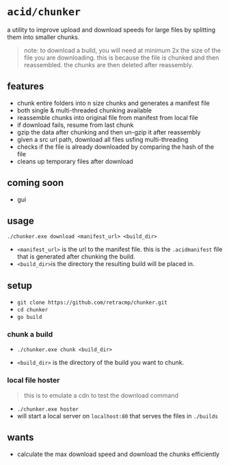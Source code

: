 # `acid/chunker`

a utility to improve upload and download speeds for large files by splitting them into smaller chunks.

> note: to download a build, you will need at minimum 2x the size of the file you are downloading. this is because the file is chunked and then reassembled. the chunks are then deleted after reassembly.

## features

- chunk entire folders into n size chunks and generates a manifest file
- both single & multi-threaded chunking available
- reassemble chunks into original file from manifest from local file
- if download fails, resume from last chunk
- gzip the data after chunking and then un-gzip it after reassembly
- given a src url path, download all files usfing multi-threading
- checks if the file is already downloaded by comparing the hash of the file
- cleans up temporary files after download

## coming soon

- gui

## usage

`./chunker.exe download <manifest_url> <build_dir>`

- `<manifest_url>` is the url to the manifest file. this is the `.acidmanifest` file that is generated after chunking the build.
- `<build_dir>`is the directory the resulting build will be placed in.

## setup

- `git clone https://github.com/retracmp/chunker.git`
- `cd chunker`
- `go build`

### chunk a build

- `./chunker.exe chunk <build_dir>`

- `<build_dir>` is the directory of the build you want to chunk.

### local file hoster

> this is to emulate a cdn to test the download command

- `./chunker.exe hoster`
- will start a local server on `localhost:80` that serves the files in `./builds`

## wants

- calculate the max download speed and download the chunks efficiently
